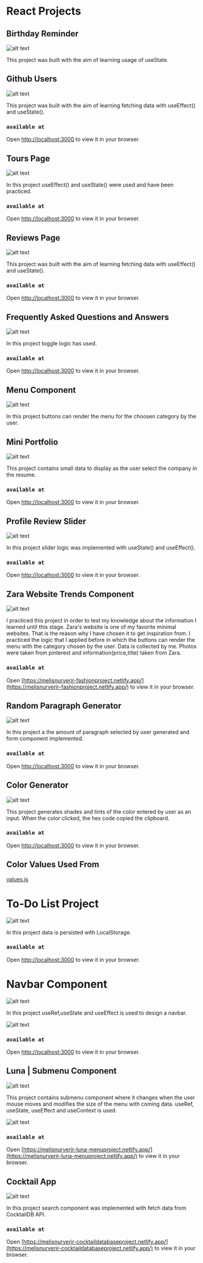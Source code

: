 # React Projects

## Birthday Reminder

![alt text](https://firebasestorage.googleapis.com/v0/b/birthday-react-6eca4.appspot.com/o/project_screen.jpg?alt=media&token=6a2be557-1f9d-4dfc-bd4c-63f9d6af148d)

This project was built with the aim of learning usage of useState.

## Github Users

![alt text](https://firebasestorage.googleapis.com/v0/b/birthday-react-6eca4.appspot.com/o/project2_screen.jpg?alt=media&token=455186e5-85aa-4b9a-a468-6efbca4ce11b)

This project was built with the aim of learning fetching data with useEffect() and useState().

### `available at`

Open [http://localhost:3000](http://localhost:3000) to view it in your browser.

## Tours Page

![alt text](https://firebasestorage.googleapis.com/v0/b/birthday-react-6eca4.appspot.com/o/tours_screen.jpg?alt=media&token=dabba049-9596-4a42-9968-45780d8c1a0f)

In this project useEffect() and useState() were used and have been practiced.

### `available at`

Open [http://localhost:3000](http://localhost:3000) to view it in your browser.

## Reviews Page

![alt text](https://firebasestorage.googleapis.com/v0/b/birthday-react-6eca4.appspot.com/o/reviews_screen.jpg?alt=media&token=00a6c250-88a9-4bcb-9d5a-c62b8621359c)

This project was built with the aim of learning fetching data with useEffect() and useState().

### `available at`

Open [http://localhost:3000](http://localhost:3000) to view it in your browser.

## Frequently Asked Questions and Answers

![alt text](https://firebasestorage.googleapis.com/v0/b/birthday-react-6eca4.appspot.com/o/questions_answer_screen.jpg?alt=media&token=d3ac1332-0ca5-4dcd-b620-6839424a2ee4)

In this project toggle logic has used.

### `available at`

Open [http://localhost:3000](http://localhost:3000) to view it in your browser.

## Menu Component

![alt text](https://firebasestorage.googleapis.com/v0/b/birthday-react-6eca4.appspot.com/o/menu_react%2Fmenu_screen0.jpg?alt=media&token=cc24e83d-2f48-4c0d-84a6-05d76df2a43b)

In this project buttons can render the menu for the choosen category by the user.

## Mini Portfolio

![alt text](https://firebasestorage.googleapis.com/v0/b/birthday-react-6eca4.appspot.com/o/mini-portfolio%2Fmini_portfolio_screens.gif?alt=media&token=ce16dde6-a621-49a7-8f06-efa4be30c2f7)

This project contains small data to display as the user select the company in the resume.

### `available at`

Open [http://localhost:3000](http://localhost:3000) to view it in your browser.

## Profile Review Slider

![alt text](https://firebasestorage.googleapis.com/v0/b/birthday-react-6eca4.appspot.com/o/profile_slider%2Fprofile_slider_screen.gif?alt=media&token=53c0f06c-9f4f-4050-a6d0-ae1f26ecb31b)

In this project slider logic was implemented with useState() and useEffect().

### `available at`

Open [http://localhost:3000](http://localhost:3000) to view it in your browser.

## Zara Website Trends Component

![alt text](https://firebasestorage.googleapis.com/v0/b/birthday-react-6eca4.appspot.com/o/Clothing%2Fzara_screen_gif.gif?alt=media&token=3b78dbcf-a9e1-4f95-ba78-a26f6e9b6e2c)

I practiced this project in order to test my knowledge about the information I learned until this stage. Zara's website is one of my favorite minimal websites. That is the reason why I have chosen it to get inspiration from. I practiced the logic that I applied before in which the buttons can render the menu with the category chosen by the user. Data is collected by me. Photos were taken from pinterest and information(price,title) taken from Zara.

### `available at`

Open [https://melisnurverir-fashionproject.netlify.app/](https://melisnurverir-fashionproject.netlify.app/) to view it in your browser.

## Random Paragraph Generator

![alt text](https://firebasestorage.googleapis.com/v0/b/birthday-react-6eca4.appspot.com/o/generator_screen2.jpg?alt=media&token=416172f0-285d-44c8-9369-db6157662a67)

In this project a the amount of paragraph selected by user generated and form component implemented.

### `available at`

Open [http://localhost:3000](http://localhost:3000) to view it in your browser.

## Color Generator

![alt text](https://firebasestorage.googleapis.com/v0/b/birthday-react-6eca4.appspot.com/o/color_generator_screen2.jpg?alt=media&token=f7ad363a-5255-4f96-ae63-00e1ffe776f8)

This project generates shades and tints of the color entered by user as an input. When the color clicked, the hex code copied the clipboard.

### `available at`

Open [http://localhost:3000](http://localhost:3000) to view it in your browser.

## Color Values Used From

[values.js](https://github.com/noeldelgado/values.js)

# To-Do List Project

![alt text](https://firebasestorage.googleapis.com/v0/b/birthday-react-6eca4.appspot.com/o/todo_list.jpg?alt=media&token=1cbee31a-8c80-4643-aae8-fee6993932fa)

In this project data is persisted with LocalStorage.

### `available at`

Open [http://localhost:3000](http://localhost:3000) to view it in your browser.

# Navbar Component

![alt text](https://firebasestorage.googleapis.com/v0/b/birthday-react-6eca4.appspot.com/o/Project%20Screens%2Fing_navbar.jpg?alt=media&token=c90480ac-2956-4344-8c5e-636dc21601d9)

In this project useRef,useState and useEffect is used to design a navbar.

![alt text](https://firebasestorage.googleapis.com/v0/b/birthday-react-6eca4.appspot.com/o/Project%20Screens%2Fing_navbar_gif.gif?alt=media&token=a320f494-8763-493c-94d3-940ce47fb0b6)

### `available at`

Open [http://localhost:3000](http://localhost:3000) to view it in your browser.

## Luna | Submenu Component

![alt text](https://firebasestorage.googleapis.com/v0/b/birthday-react-6eca4.appspot.com/o/Project%20Screens%2Fluna_1.jpg?alt=media&token=3c15e66b-f693-4bc2-af2a-9c9311b5297c)

This project contains submenu component where it changes when the user mouse moves and modifies the size of the menu with coming data. useRef, useState, useEffect and useContext is used.

![alt text](https://firebasestorage.googleapis.com/v0/b/birthday-react-6eca4.appspot.com/o/Project%20Screens%2Fluna_screen.gif?alt=media&token=879a51a0-55dd-420c-8358-880cd936a28c)

### `available at`

Open [https://melisnurverir-luna-menuproject.netlify.app/](https://melisnurverir-luna-menuproject.netlify.app/) to view it in your browser.

## Cocktail App

![alt text](https://firebasestorage.googleapis.com/v0/b/birthday-react-6eca4.appspot.com/o/Drinks%2Fmain_search_page.jpg?alt=media&token=8c778d46-0865-4367-ba59-b563127bf2e3)

In this project search component was implemented with fetch data from CocktailDB API.

### `available at`

Open [https://melisnurverir-cocktaildatabaseproject.netlify.app/](https://melisnurverir-cocktaildatabaseproject.netlify.app/) to view it in your browser.
